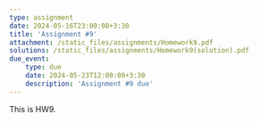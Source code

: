```yaml
---
type: assignment
date: 2024-05-16T23:00:00+3:30
title: 'Assignment #9'
attachment: /static_files/assignments/Homework9.pdf
solutions: /static_files/assignments/Homework9(solution).pdf
due_event: 
    type: due
    date: 2024-05-23T12:00:00+3:30
    description: 'Assignment #9 due'
---
```

This is HW9.


